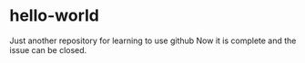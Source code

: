 # hello-world
Just another repository for learning to use github
Now it is complete and the issue can be closed.
